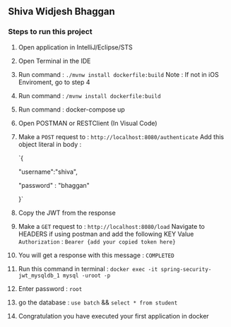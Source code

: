 ## Shiva Widjesh Bhaggan
### Steps to run this project

1. Open application in IntelliJ/Eclipse/STS
2. Open Terminal in the IDE
3. Run command : `./mvnw install dockerfile:build`
    Note : If not in iOS Enviroment, go to step 4
4. Run command : `/mvnw install dockerfile:build`
5. Run command : docker-compose up
6. Open POSTMAN or RESTClient (In Visual Code) 
7. Make a `POST` request to : `http://localhost:8080/authenticate`
    Add this object literal in body : 

    `{

	"username":"shiva",

	"password" : "bhaggan"

    }`
    
8. Copy the JWT from the response
9. Make a `GET` request to : `http://localhost:8080/load`
    Navigate to HEADERS if using postman and add the following KEY Value
    `Authorization` : `Bearer {add your copied token here}`
10. You will get a response with this message : `COMPLETED`
11. Run this command in terminal : `docker exec -it spring-security-jwt_mysqldb_1 mysql -uroot -p`
12. Enter password : `root`
13. go the database : `use batch` && `select * from student`
14. Congratulation you have executed your first application in docker